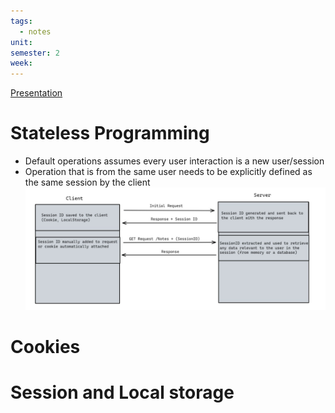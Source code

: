 ```yaml
---
tags:
  - notes
unit: 
semester: 2
week:
---
```

[Presentation](../TeachingContent/SessionManagement.pdf)
# Stateless Programming
- Default operations assumes every user interaction is a new user/session
- Operation that is from the same user needs to be explicitly defined as the same session by the client
![Illustration](../../../04_Media/Pasted%20image%2020240813032044.png)
# Cookies
# Session and Local storage
